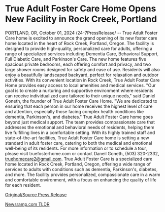 # True Adult Foster Care Home Opens New Facility in Rock Creek, Portland

PORTLAND, OR, October 01, 2024 /24-7PressRelease/ -- True Adult Foster Care home is excited to announce the grand opening of its new foster care home located in the heart of Rock Creek, Portland, Oregon. The facility is designed to provide high-quality, personalized care for adults, offering a range of specialized services including Dementia Care, Behavioral Support, Full Diabetic Care, and Parkinson's Care.  The new home features five spacious private bedrooms, each offering comfort and privacy, and two large shower rooms designed for safety and ease of use. Residents will also enjoy a beautifully landscaped backyard, perfect for relaxation and outdoor activities. With its convenient location in Rock Creek, True Adult Foster Care Home provides easy access to local amenities and medical services.  "Our goal is to create a nurturing and supportive environment where residents can receive individualized care tailored to their unique needs," said Daniel Goneth, the founder of True Adult Foster Care Home. "We are dedicated to ensuring that each person in our home receives the highest level of care and attention, especially those facing complex health conditions like dementia, Parkinson's, and diabetes."  True Adult Foster Care home goes beyond just medical support. The team provides compassionate care that addresses the emotional and behavioral needs of residents, helping them live fulfilling lives in a comfortable setting.  With its highly trained staff and state-of-the-art facilities, True Adult Foster Care home is setting a new standard in adult foster care, catering to both the medical and emotional well-being of its residents.  For more information or to schedule a tour, please visit truefosterhome.com or contact Daneil Goneth, (503) 320-2332, truehomecare2@gmail.com.  True Adult Foster Care is a specialized care home located in Rock Creek, Portland, Oregon, offering a wide range of services to adults with conditions such as dementia, Parkinson's, diabetes, and more. The facility provides personalized, compassionate care in a warm and comfortable environment, with a focus on enhancing the quality of life for each resident. 

[Original/Source Press Release](https://www.24-7pressrelease.com/press-release/514840/true-adult-foster-care-home-opens-new-facility-in-rock-creek-portland) 

[Newsramp.com TLDR](https://newsramp.com/None) 